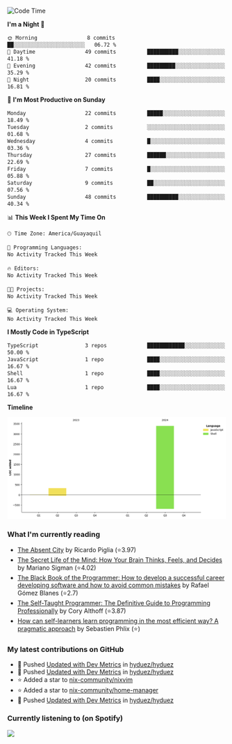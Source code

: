 <!--START_SECTION:waka-->
![Code Time](http://img.shields.io/badge/Code%20Time-237%20hrs%2043%20mins-blue)

**I'm a Night 🦉** 

```text
🌞 Morning                8 commits           ██░░░░░░░░░░░░░░░░░░░░░░░   06.72 % 
🌆 Daytime                49 commits          ██████████░░░░░░░░░░░░░░░   41.18 % 
🌃 Evening                42 commits          █████████░░░░░░░░░░░░░░░░   35.29 % 
🌙 Night                  20 commits          ████░░░░░░░░░░░░░░░░░░░░░   16.81 % 
```
📅 **I'm Most Productive on Sunday** 

```text
Monday                   22 commits          █████░░░░░░░░░░░░░░░░░░░░   18.49 % 
Tuesday                  2 commits           ░░░░░░░░░░░░░░░░░░░░░░░░░   01.68 % 
Wednesday                4 commits           █░░░░░░░░░░░░░░░░░░░░░░░░   03.36 % 
Thursday                 27 commits          ██████░░░░░░░░░░░░░░░░░░░   22.69 % 
Friday                   7 commits           █░░░░░░░░░░░░░░░░░░░░░░░░   05.88 % 
Saturday                 9 commits           ██░░░░░░░░░░░░░░░░░░░░░░░   07.56 % 
Sunday                   48 commits          ██████████░░░░░░░░░░░░░░░   40.34 % 
```


📊 **This Week I Spent My Time On** 

```text
🕑︎ Time Zone: America/Guayaquil

💬 Programming Languages: 
No Activity Tracked This Week

🔥 Editors: 
No Activity Tracked This Week

🐱‍💻 Projects: 
No Activity Tracked This Week

💻 Operating System: 
No Activity Tracked This Week
```

**I Mostly Code in TypeScript** 

```text
TypeScript               3 repos             ████████████░░░░░░░░░░░░░   50.00 % 
JavaScript               1 repo              ████░░░░░░░░░░░░░░░░░░░░░   16.67 % 
Shell                    1 repo              ████░░░░░░░░░░░░░░░░░░░░░   16.67 % 
Lua                      1 repo              ████░░░░░░░░░░░░░░░░░░░░░   16.67 % 
```



**Timeline**

![Lines of Code chart](https://raw.githubusercontent.com/hyduez/hyduez/master/assets/bar_graph.png)


<!--END_SECTION:waka-->

### What I'm currently reading
<!-- GOODREADS-LIST:START -->
- [The Absent City](https://www.goodreads.com/review/show/6830799490?utm_medium=api&utm_source=rss) by Ricardo Piglia (⭐️3.97)
- [The Secret Life of the Mind: How Your Brain Thinks, Feels, and Decides](https://www.goodreads.com/review/show/6830795622?utm_medium=api&utm_source=rss) by Mariano Sigman (⭐️4.02)
- [The Black Book of the Programmer: How to develop a successful career developing software and how to avoid common mistakes](https://www.goodreads.com/review/show/6830792107?utm_medium=api&utm_source=rss) by Rafael Gómez Blanes (⭐️2.7)
- [The Self-Taught Programmer: The Definitive Guide to Programming Professionally](https://www.goodreads.com/review/show/6830355685?utm_medium=api&utm_source=rss) by Cory  Althoff (⭐️3.87)
- [How can self-learners learn programming in the most efficient way? A pragmatic approach](https://www.goodreads.com/review/show/6830353251?utm_medium=api&utm_source=rss) by Sebastien Phlix (⭐️)
<!-- GOODREADS-LIST:END -->

### My latest contributions on GitHub
<!--START_SECTION:activity-->
- 🍤 Pushed [Updated with Dev Metrics](https://github.com/hyduez/hyduez/commit/d402d7d7cd1f31ea0144f95257ab119c1f838be4) in [hyduez/hyduez](https://github.com/hyduez/hyduez)
- 🍤 Pushed [Updated with Dev Metrics](https://github.com/hyduez/hyduez/commit/63c189fe7869e474215950cb8b09922ee9042796) in [hyduez/hyduez](https://github.com/hyduez/hyduez)
- ⭐ Added a star to [nix-community/nixvim](https://github.com/nix-community/nixvim)
- ⭐ Added a star to [nix-community/home-manager](https://github.com/nix-community/home-manager)
- 🍤 Pushed [Updated with Dev Metrics](https://github.com/hyduez/hyduez/commit/5e1359b31fede748af6ca2bcc095bc892b71778c) in [hyduez/hyduez](https://github.com/hyduez/hyduez)
<!--END_SECTION:activity-->

### Currently listening to (on Spotify)
<img src="https://spotify-hyduez.vercel.app/api/spotify" width="400em">
